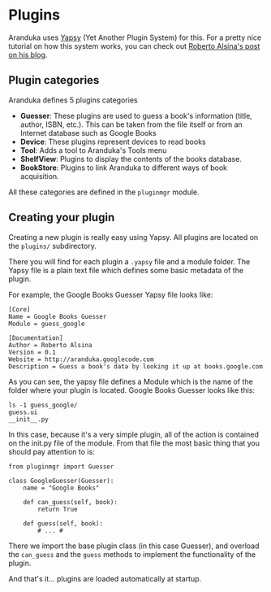 # Plugins #

Aranduka uses [Yapsy](http://yapsy.sourceforge.net/) (Yet Another Plugin System) for this. For a pretty nice tutorial on how this system works, you can check out [Roberto Alsina's post on his blog](http://lateral.netmanagers.com.ar/weblog/posts/BB923.html).

## Plugin categories ##

Aranduka defines 5 plugins categories

  * **Guesser**: These plugins are used to guess a book's information (title, author, ISBN, etc.). This can be taken from the file itself or from an Internet database such as Google Books
  * **Device**: These plugins represent devices to read books
  * **Tool**: Adds a tool to Aranduka's Tools menu
  * **ShelfView**: Plugins to display the contents of the books database.
  * **BookStore**: Plugins to link Aranduka to different ways of book acquisition.

All these categories are defined in the `pluginmgr` module.

## Creating your plugin ##

Creating a new plugin is really easy using Yapsy. All plugins are located on the `plugins/` subdirectory.

There you will find for each plugin a `.yapsy` file and a module folder. The Yapsy file is a plain text file which defines some basic metadata of the plugin.

For example, the Google Books Guesser Yapsy file looks like:

```
[Core]
Name = Google Books Guesser
Module = guess_google

[Documentation]
Author = Roberto Alsina
Version = 0.1
Website = http://aranduka.googlecode.com
Description = Guess a book's data by looking it up at books.google.com
```

As you can see, the yapsy file defines a Module which is the name of the folder where your plugin is located. Google Books Guesser looks like this:

```
ls -1 guess_google/
guess.ui
__init__.py
```

In this case, because it's a very simple plugin, all of the action is contained on the init.py file of the module. From that file the most basic thing that you should pay attention to is:

```
from pluginmgr import Guesser

class GoogleGuesser(Guesser):
    name = "Google Books"

    def can_guess(self, book):
        return True

    def guess(self, book):
        # ... #
```

There we import the base plugin class (in this case Guesser), and overload the `can_guess` and the `guess` methods to implement the functionality of the plugin.

And that's it... plugins are loaded automatically at startup.
